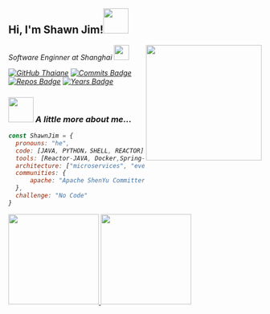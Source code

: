 <h2> Hi, I'm Shawn Jim!<img src="https://media.giphy.com/media/mGcNjsfWAjY5AEZNw6/giphy.gif" width="50"></h2>
<img align='right' src="https://media.giphy.com/media/2IudUHdI075HL02Pkk/giphy.gif" width="230">
<p><em>Software Enginner at Shanghai </a><img src="https://media.giphy.com/media/fYSnHlufseco8Fh93Z/giphy.gif" width="30"></br>
</p>

[![GitHub Thaiane](https://img.shields.io/github/followers/ShawnJim?label=follow&style=social)](https://github.com/Thaiane)
[![Commits Badge](https://badges.pufler.dev/commits/monthly/ShawnJim)](https://badges.pufler.dev)
[![Repos Badge](https://badges.pufler.dev/repos/ShawnJim)](https://badges.pufler.dev)
[![Years Badge](https://badges.pufler.dev/years/ShawnJim)](https://badges.pufler.dev)

### <img src="https://media.giphy.com/media/VgCDAzcKvsR6OM0uWg/giphy.gif" width="50"> A little more about me...  

```javascript
const ShawnJim = {
  pronouns: "he",
  code: [JAVA, PYTHON，SHELL, REACTOR],
  tools: [Reactor-JAVA, Docker,Spring-Boot,Spring-Cloud],
  architecture: ["microservices", "event-driven", "design system pattern"],
  communities: {
      apache: "Apache ShenYu Committer",
  },
  challenge: "No Code"
}
```

<p align="left">
<a href="https://github.com/ShawnJim">
  <img height="180em" src="https://github-readme-stats-eight-theta.vercel.app/api/top-langs/?username=ShawnJim&layout=compact&langs_count=10&theme=buefy"/>
  <img height="180em" src="https://github-readme-stats-eight-theta.vercel.app/api?username=ShawnJim&show_icons=true&theme=buefy&include_all_commits=true&count_private=true"/>
</a>
</p>
